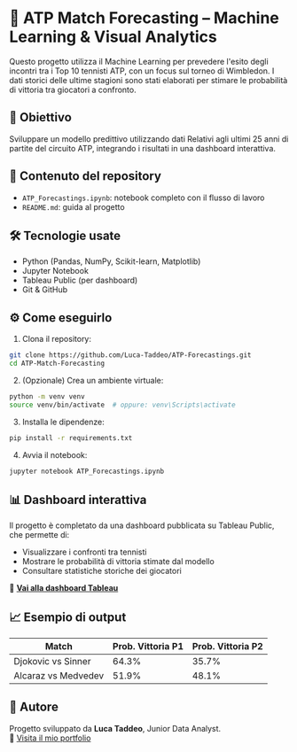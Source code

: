 # 🎾 ATP Match Forecasting – Machine Learning & Visual Analytics

Questo progetto utilizza il Machine Learning per prevedere l'esito degli incontri tra i Top 10 tennisti ATP, con un focus sul torneo di Wimbledon. I dati storici delle ultime stagioni sono stati elaborati per stimare le probabilità di vittoria tra giocatori a confronto.

## 📌 Obiettivo

Sviluppare un modello predittivo utilizzando dati Relativi agli ultimi 25 anni di partite del circuito ATP, integrando i risultati in una dashboard interattiva.

## 📁 Contenuto del repository

- `ATP_Forecastings.ipynb`: notebook completo con il flusso di lavoro
- `README.md`: guida al progetto

## 🛠️ Tecnologie usate

- Python (Pandas, NumPy, Scikit-learn, Matplotlib)
- Jupyter Notebook
- Tableau Public (per dashboard)
- Git & GitHub

## ⚙️ Come eseguirlo

1. Clona il repository:
```bash
git clone https://github.com/Luca-Taddeo/ATP-Forecastings.git
cd ATP-Match-Forecasting
```

2. (Opzionale) Crea un ambiente virtuale:
```bash
python -m venv venv
source venv/bin/activate  # oppure: venv\Scripts\activate
```

3. Installa le dipendenze:
```bash
pip install -r requirements.txt
```

4. Avvia il notebook:
```bash
jupyter notebook ATP_Forecastings.ipynb
```

## 📊 Dashboard interattiva

Il progetto è completato da una dashboard pubblicata su Tableau Public, che permette di:

- Visualizzare i confronti tra tennisti
- Mostrare le probabilità di vittoria stimate dal modello
- Consultare statistiche storiche dei giocatori

🔗 **[Vai alla dashboard Tableau](https://public.tableau.com/views/ATPPrevisioniWimbledon/Dashboard1?:language=it-IT&:sid=&:redirect=auth&:display_count=n&:origin=viz_share_link)**

## 📈 Esempio di output

| Match               | Prob. Vittoria P1 | Prob. Vittoria P2 |
|--------------------|------------------|-------------------|
| Djokovic vs Sinner | 64.3%            | 35.7%             |
| Alcaraz vs Medvedev| 51.9%            | 48.1%             |

## 👤 Autore

Progetto sviluppato da **Luca Taddeo**, Junior Data Analyst.  
🔗 [Visita il mio portfolio](https://sites.google.com/view/lucataddeoport/data-projects/atp-forecastings)
